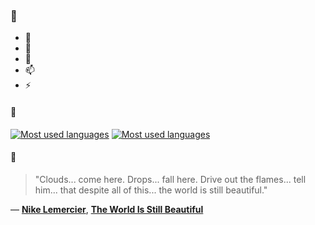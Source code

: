 ### 👋

- 🔭
- 🌱
- 💬
- 📫
- ⚡

#### 🧏

[![Most used languages](https://github-readme-stats-aynah.vercel.app/api/top-langs/?username=aynh&theme=solarized-dark&langs_count=6&layout=compact&hide_title=true)](https://github.com/anuraghazra/github-readme-stats#gh-dark-mode-only)
[![Most used languages](https://github-readme-stats-aynah.vercel.app/api/top-langs/?username=aynh&theme=solarized-light&langs_count=6&layout=compact&hide_title=true)](https://github.com/anuraghazra/github-readme-stats#gh-light-mode-only)

#### 💬

> "Clouds... come here. Drops... fall here. Drive out the flames... tell him... that despite all of this... the world is still beautiful."

&mdash; [**Nike Lemercier**](https://myanimelist.net/character.php?q=Nike%20Lemercier&cat=character), [**The World Is Still Beautiful**](https://myanimelist.net/search/all?q=The%20World%20Is%20Still%20Beautiful&cat=all)
